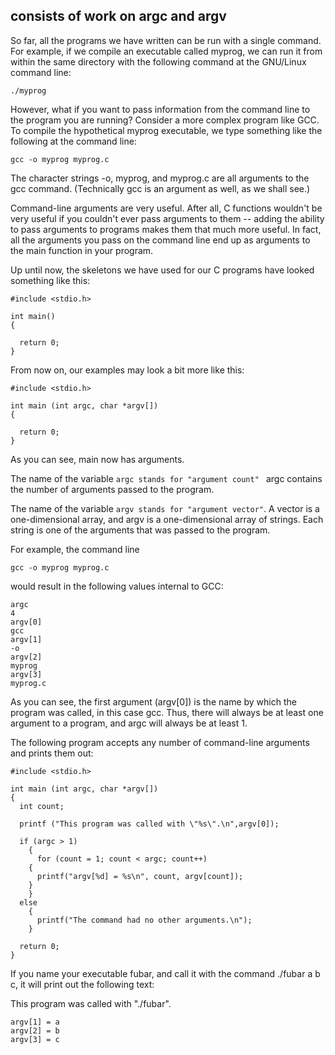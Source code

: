 ## consists of work on argc and argv


So far, all the programs we have written can be run with a single command. For example, if we compile an executable called myprog, we can run it from within the same directory with the following command at the GNU/Linux command line:

```./myprog ```

However, what if you want to pass information from the command line to the program you are running? Consider a more complex program like GCC. To compile the hypothetical myprog executable, we type something like the following at the command line:

```gcc -o myprog myprog.c```

The character strings -o, myprog, and myprog.c are all arguments to the gcc command. (Technically gcc is an argument as well, as we shall see.)

Command-line arguments are very useful. After all, C functions wouldn't be very useful if you couldn't ever pass arguments to them -- adding the ability to pass arguments to programs makes them that much more useful. In fact, all the arguments you pass on the command line end up as arguments to the main function in your program.

Up until now, the skeletons we have used for our C programs have looked something like this:

```
#include <stdio.h>

int main()
{

  return 0;
}

```

From now on, our examples may look a bit more like this:

```
#include <stdio.h>

int main (int argc, char *argv[])
{

  return 0;
}

```
As you can see, main now has arguments. 

The name of the variable ```argc stands for "argument count" ``` argc contains the number of arguments passed to the program. 

The name of the variable ```argv stands for "argument vector"```. A vector is a one-dimensional array, and argv is a one-dimensional array of strings. Each string is one of the arguments that was passed to the program.

For example, the command line

```gcc -o myprog myprog.c```

would result in the following values internal to GCC:

```
argc
4
argv[0]
gcc
argv[1]
-o
argv[2]
myprog
argv[3]
myprog.c
```
As you can see, the first argument (argv[0]) is the name by which the program was called, in this case gcc. Thus, there will always be at least one argument to a program, and argc will always be at least 1.

The following program accepts any number of command-line arguments and prints them out:

```
#include <stdio.h>

int main (int argc, char *argv[])
{
  int count;

  printf ("This program was called with \"%s\".\n",argv[0]);

  if (argc > 1)
    {
      for (count = 1; count < argc; count++)
	{
	  printf("argv[%d] = %s\n", count, argv[count]);
	}
    }
  else
    {
      printf("The command had no other arguments.\n");
    }

  return 0;
}
```
If you name your executable fubar, and call it with the command ./fubar a b c, it will print out the following text:

This program was called with "./fubar".
```
argv[1] = a
argv[2] = b
argv[3] = c
```
